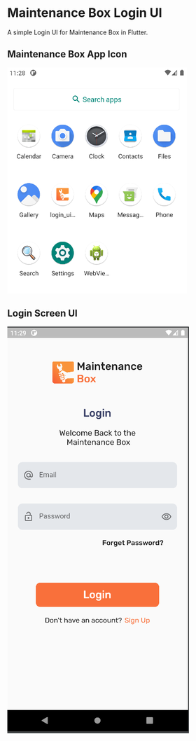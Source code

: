 
# Maintenance Box Login UI

A simple Login UI for Maintenance Box in Flutter.


## Maintenance Box App Icon

![AppIcon](images/s1.png)


## Login Screen UI

![AppIcon](images/s2.png)

